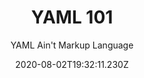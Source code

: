 ---
date: 2020-08-02T19:32:11.230Z
title: "YAML 101" 
subtitle: "YAML Ain't Markup Language"
featuredImage: "./featuredImage.png"
tags: 
externalLink: ""
published: false
---